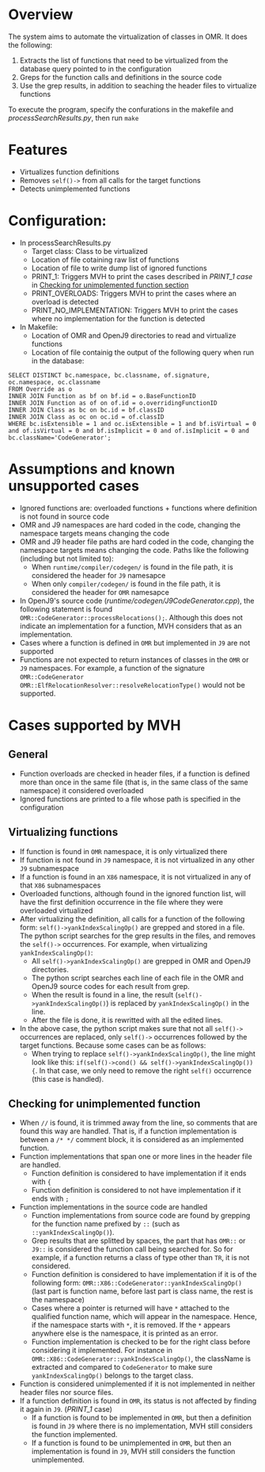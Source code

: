 # Overview
The system aims to automate the virtualization of classes in OMR. It does the following:
1. Extracts the list of functions that need to be virtualized from the database query pointed to in the configuration
2. Greps for the function calls and definitions in the source code
3. Use the grep results, in addition to seaching the header files to virtualize functions

To execute the program, specify the confurations in the makefile and _processSearchResults.py_, then run `make`

# Features
* Virtualizes function definitions
* Removes `self()->` from all calls for the target functions
* Detects unimplemented functions

# Configuration:
* In processSearchResults.py
	* Target class: Class to be virtualized
	* Location of file cotaining raw list of functions
	* Location of file to write dump list of ignored functions
	* PRINT_1: Triggers MVH to print the cases described in _PRINT\_1 case_ in [Checking for unimplemented function section]()
	* PRINT_OVERLOADS: Triggers MVH to print the cases where an overload is detected
	* PRINT_NO_IMPLEMENTATION: Triggers MVH to print the cases where no implementation for the function is detected
* In Makefile:
	* Location of OMR and OpenJ9 directories to read and virtualize functions
	* Location of file containig the output of the following query when run in the database:

```
SELECT DISTINCT bc.namespace, bc.classname, of.signature, oc.namespace, oc.classname
FROM Override as o
INNER JOIN Function as bf on bf.id = o.BaseFunctionID
INNER JOIN Function as of on of.id = o.overridingFunctionID
INNER JOIN Class as bc on bc.id = bf.classID
INNER JOIN Class as oc on oc.id = of.classID
WHERE bc.isExtensible = 1 and oc.isExtensible = 1 and bf.isVirtual = 0 and of.isVirtual = 0 and bf.isImplicit = 0 and of.isImplicit = 0 and bc.className='CodeGenerator';
```

# Assumptions and known unsupported cases
* Ignored functions are: overloaded functions + functions where definition is not found in source code
* OMR and J9 namespaces are hard coded in the code, changing the namespace targets means changing the code
* OMR and J9 header file paths are hard coded in the code, changing the namespace targets means changing the code. Paths like the following (including but not limited to):
	* When `runtime/compiler/codegen/` is found in the file path, it is considered the header for `J9` namesapce
	* When only `compiler/codegen/` is found in the file path, it is considered the header for `OMR` namesapce
* In OpenJ9's source code (_runtime/codegen/J9CodeGenerator.cpp_), the following statement is found `OMR::CodeGenerator::processRelocations();`. Although this does not indicate an implementation for a function, MVH considers that as an implementation.
* Cases where a function is defined in `OMR` but implemented in `J9` are not supported
* Functions are not expected to return instances of classes in the `OMR` or `J9` namespaces. For example, a function of the signature `OMR::CodeGenerator OMR::ElfRelocationResolver::resolveRelocationType()` would not be supported.

# Cases supported by MVH

## General
* Function overloads are checked in header files, if a function is defined more than once in the same file (that is, in the same class of the same namespace) it considered overloaded
* Ignored functions are printed to a file whose path is specified in the configuration

## Virtualizing functions
* If function is found in `OMR` namespace, it is only virtualized there
* If function is not found in `J9` namespace, it is not virtualized in any other `J9` subnamespace
* If a function is found in an `X86` namespace, it is not virtualized in any of that `X86` subnamespaces
* Overloaded functions, although found in the ignored function list, will have the first definition occurrence in the file where they were overloaded virtualized
* After virtualizing the definition, all calls for a function of the following form: `self()->yankIndexScalingOp()` are grepped and stored in a file. The python script searches for the grep results in the files, and removes the `self()->` occurrences. For example, when virtualizing `yankIndexScalingOp()`:
	* All `self()->yankIndexScalingOp()` are grepped in OMR and OpenJ9 directories.
	* The python script searches each line of each file in the OMR and OpenJ9 source codes for each result from grep.
	* When the result is found in a line, the result (`self()->yankIndexScalingOp()`) is replaced by `yankIndexScalingOp()` in the line.
	* After the file is done, it is rewritted with all the edited lines.
* In the above case, the python script makes sure that not all `self()->` occurrences are replaced, only `self()->` occurrences followed by the target functions. Because some cases can be as follows:
	* When trying to replace `self()->yankIndexScalingOp()`, the line might look like this: `if(self()->cond() && self()->yankIndexScalingOp()) {`. In that case, we only need to remove the right `self()` occurrence (this case is handled).


## Checking for unimplemented function
* When `//` is found, it is trimmed away from the line, so comments that are found this way are handled. That is, if a function implementation is between a `/* */` comment block, it is considered as an implemented function.
* Function implementations that span one or more lines in the header file are handled.
	* Function definition is considered to have implementation if it ends with `{`
	* Function definition is considered to not have implementation if it ends with `;`
* Function implementations in the source code are handled
	* Function implementations from source code are found by grepping for the function name prefixed by `::` (such as `::yankIndexScalingOp()`).
	* Grep results that are splitted by spaces, the part that has `OMR::` or `J9::` is considered the function call being searched for. So for example, if a function returns a class of type other than `TR`, it is not considered.
	* Function definition is considered to have implementation if it is of the following form: `OMR::X86::CodeGenerator::yankIndexScalingOp()` (last part is function name, before last part is class name, the rest is the namespace)
	* Cases where a pointer is returned	will have `*` attached to the qualified function name, which will appear in the namespace. Hence, if the namespace starts with `*`, it is removed. If the `*` appears anywhere else is the namespace, it is printed as an error.
	* Function implementation is checked to be for the right class before considering it implemented. For instance in `OMR::X86::CodeGenerator::yankIndexScalingOp()`, the className is extracted and compared to `CodeGenerator` to make sure `yankIndexScalingOp()` belongs to the target class.
* Function is considered unimplemented if it is not implemented in neither header files nor source files.
* If a function definition is found in `OMR`, its status is not affected by finding it again in `J9`. (_PRINT\_1_ case)
	* If a function is found to be implemented in `OMR`, but then a definition is found in `J9` where there is no implementation, MVH still considers the function implemented.
	* If a function is found to be unimplemented in `OMR`, but then an implementation is found in `J9`, MVH still considers the function unimplemented.